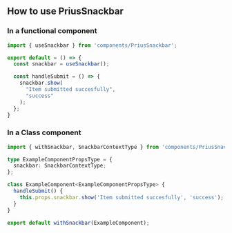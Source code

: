 ## How to use PriusSnackbar

### In a functional component

```typescript
import { useSnackbar } from 'components/PriusSnackbar';

export default = () => {
  const snackbar = useSnackbar();

  const handleSubmit = () => {
    snackbar.show(
      "Item submitted succesfully",
      "success"
    );
  };
}
```

### In a Class component

```typescript
import { withSnackbar, SnackbarContextType } from 'components/PriusSnackbar';

type ExampleComponentPropsType = {
  snackbar: SnackbarContextType;
};

class ExampleComponent<ExampleComponentPropsType> {
  handleSubmit() {
    this.props.snackbar.show('Item submitted succesfully', 'success');
  }
}

export default withSnackbar(ExampleComponent);
```
